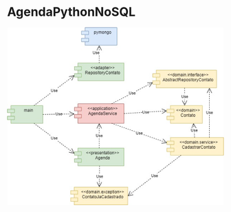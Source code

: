 # AgendaPythonNoSQL

![Visão Geral](https://github.com/joaovictorino/AgendaPythonNoSQL/blob/master/documentation/agenda.jpg?raw=true)
